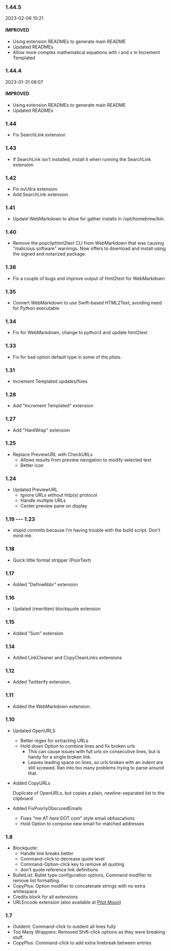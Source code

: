 ### 1.44.5

2023-02-06 10:21

#### IMPROVED

- Using extension READMEs to generate main README
- Updated READMEs
- Allow more complex mathematical equations with i and x in Increment Templated

### 1.44.4

2023-01-31 08:07

#### IMPROVED

- Using extension READMEs to generate main README
- Updated READMEs

### 1.44

* Fix SearchLink extension

### 1.43

* If SearchLink isn't installed, install it when running the SearchLink extension

### 1.42

* Fix nvUltra extension
* Add SearchLink extension

### 1.41

* Update WebMarkdown to allow for gather installs in /opt/homebrew/bin.

### 1.40

* Remove the popcliphtml2text CLI from WebMarkdown that was causing "malicious software" warnings. Now offers to download and install using the signed and notarized package.

### 1.38

* Fix a couple of bugs and improve output of html2text for WebMarkdown

### 1.35

* Convert WebMarkdown to use Swift-based HTML2Text, avoiding need for Python executable

### 1.34

* Fix for WebMarkdown, change to python3 and update html2text

### 1.33

* Fix for bad option default type in some of the plists.

### 1.31

* Increment Templated updates/fixes

### 1.28

* Add "Increment Templated" extension

### 1.27

* Add "HardWrap" extension

### 1.25

* Replace PreviewURL with CheckURLs
    * Allows results from preview navigation to modify selected text
    * Better icon

### 1.24

* Updated PreviewURL
    * Ignore URLs without http(s) protocol
    * Handle multiple URLs
    * Center preview pane on display

### 1.19 --- 1.23

* stupid commits because I'm having trouble with the build script. Don't mind me.

### 1.18

* Quick little format stripper (PoorText)

### 1.17

* Added "DefineAbbr" extension

### 1.16

* Updated (rewritten) blockquote extension

### 1.15

* Added "Sum" extension

### 1.14

* Added LinkCleaner and CopyCleanLinks extensions

### 1.12

* Added Twitterify extension.

### 1.11

* Added the WebMarkdown extension.

### 1.10

* Updated OpenURLS
    * Better regex for extracting URLs
    * Hold down Option to combine lines and fix broken urls
        * This can cause issues with full urls on consecutive lines, but is handy for a single broken link.
        * Leaves leading space on lines, so urls broken with an indent are still screwed. Ran into too many problems trying to parse around that.

* Added CopyURLs

    Duplicate of OpenURLs, but copies a plain, newline-separated list to the clipboard

* Added FixPoorlyObscuredEmails
    * Fixes "me AT here DOT com" style email obfuscations
    * Hold Option to compose new email for matched addresses

### 1.8

* Blockquote:
    * Handle line breaks better
    * Command-click to decrease quote level
    * Command-Option-click key to remove all quoting
    * don't quote reference link definitions
* BulletList: Bullet type configuration options, Command modifier to remove list formatting
* CopyPlus: Option modifier to concatenate strings with no extra whitespace
* Credits block for all extensions
* URLEncode extension (also available at [Pilot Moon](http://pilotmoon.com/popclip/extensions/page/URLEncode))

### 1.7

* Outdent: Command-click to outdent all lines fully
* Too Many Wrappers: Removed Shift-click options as they were breaking stuff.
* CopyPlus: Command-click to add extra linebreak between entries
